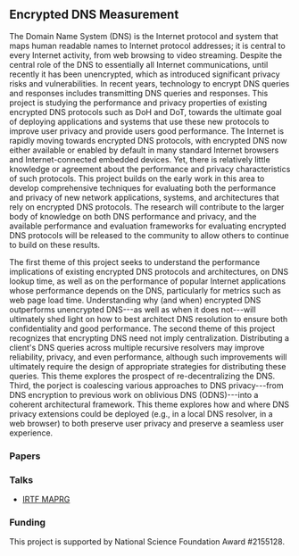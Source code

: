 ## Encrypted DNS Measurement

The Domain Name System (DNS) is the Internet protocol and system that maps
human readable names to Internet protocol addresses; it is central to every
Internet activity, from web browsing to video streaming. Despite the central
role of the DNS to essentially all Internet communications, until recently it
has been unencrypted, which as introduced significant privacy risks and
vulnerabilities. In recent years, technology to encrypt DNS queries and
responses includes transmitting DNS queries and responses. This project is
studying the performance and privacy properties of existing encrypted DNS
protocols such as DoH and DoT, towards the ultimate goal of deploying
applications and systems that use these new protocols to improve user privacy
and provide users good performance.  The Internet is rapidly moving towards
encrypted DNS protocols, with encrypted DNS now either available or enabled by
default in many standard Internet browsers and Internet-connected embedded
devices.  Yet, there is relatively little knowledge or agreement about the
performance and privacy characteristics of such protocols.  This project builds
on the early work in this area to develop comprehensive techniques for
evaluating both the performance and privacy of new network applications,
systems, and architectures that rely on encrypted DNS protocols.  The research
will contribute to the larger body of knowledge on both DNS performance and
privacy, and the available performance and evaluation frameworks for evaluating
encrypted DNS protocols will be released to the community to allow others to
continue to build on these results.

The first theme of this project seeks to understand the performance
implications of existing encrypted DNS protocols and architectures, on DNS
lookup time, as well as on the performance of popular Internet applications
whose performance depends on the DNS, particularly for metrics such as web page
load time.  Understanding why (and when) encrypted DNS outperforms unencrypted
DNS---as well as when it does not---will ultimately shed light on how to best
architect DNS resolution to ensure both confidentiality and good performance.
The second theme of this project recognizes that encrypting DNS need not imply
centralization. Distributing a client's DNS queries across multiple recursive
resolvers may improve reliability, privacy, and even performance, although such
improvements will ultimately require the design of appropriate strategies for
distributing these queries. This theme explores the prospect of
re-decentralizing the DNS.  Third, the porject is coalescing various approaches
to DNS privacy---from DNS encryption to previous work on oblivious DNS
(ODNS)---into a coherent architectural framework. This theme explores how and
where DNS privacy extensions could be deployed (e.g., in a local DNS resolver,
in a web browser) to both preserve user privacy and preserve a seamless user
experience.

### Papers

### Talks

- [IRTF MAPRG](talks/doh-measurements-2022.pptx)

### Funding

This project is supported by National Science Foundation Award #2155128.
